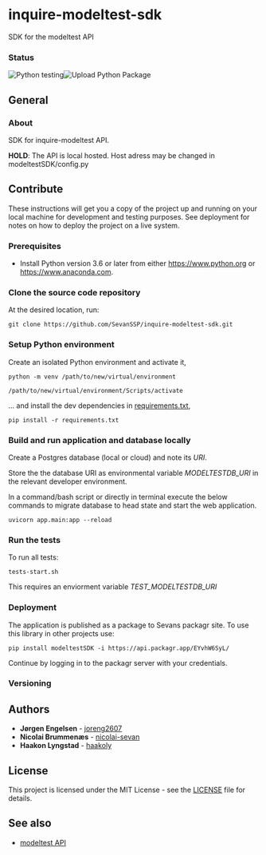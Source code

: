 # inquire-modeltest-sdk
SDK for the modeltest API

### Status
![Python testing](https://github.com/SevanSSP/inquire-modeltest-sdk/workflows/Python%20testing/badge.svg)![Upload Python Package](https://github.com/SevanSSP/inquire-modeltest-sdk/workflows/Upload%20Python%20Package/badge.svg)

## General
### About
SDK for inquire-modeltest API.

**HOLD**: The API is local hosted. Host adress may be changed in modeltestSDK/config.py 

## Contribute
These instructions will get you a copy of the project up and running on your local machine for development and testing
purposes. See deployment for notes on how to deploy the project on a live system.

### Prerequisites
* Install Python version 3.6 or later from either https://www.python.org or https://www.anaconda.com.

### Clone the source code repository
At the desired location, run:

```git clone https://github.com/SevanSSP/inquire-modeltest-sdk.git```

### Setup Python environment
Create an isolated Python environment and activate it,

```console
python -m venv /path/to/new/virtual/environment

/path/to/new/virtual/environment/Scripts/activate
```

... and install the dev dependencies in [requirements.txt](requirements.txt),

```console
pip install -r requirements.txt
```

### Build and run application and database locally

Create a Postgres database (local or cloud) and note its *URI*.

Store the the database URI as environmental variable *MODELTESTDB_URI* in the relevant developer environment.

In a command/bash script or directly in terminal execute the below commands to migrate database to head state and start
the web application.

```
uvicorn app.main:app --reload
```

### Run the tests
To run all tests:

```
tests-start.sh 
```

This requires an enviorment variable *TEST_MODELTESTDB_URI* 

### Deployment
The application is published as a package to Sevans packagr site. To use this library in other projects use:

```
pip install modeltestSDK -i https://api.packagr.app/EYvhW6SyL/
```

Continue by logging in to the packagr server with your credentials.

### Versioning


## Authors
* **Jørgen Engelsen** - [joreng2607](https://github.com/joreng2607)
* **Nicolai Brummenæs** - [nicolai-sevan](https://github.com/nicolai-sevan)
* **Haakon Lyngstad** - [haakoly](https://github.com/haakoly)

## License
This project is licensed under the MIT License - see the [LICENSE](LICENSE) file for details.

## See also
* [modeltest API](https://github.com/SevanSSP/inquire-modeltest)
